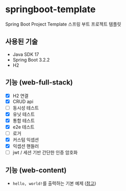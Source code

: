 # springboot-template
Spring Boot Project Template
스프링 부트 프로젝트 템플릿

## 사용된 기술

- Java SDK 17
- Spring Boot 3.2.2
- H2

## 기능 (web-full-stack)
- [x] H2 연결
- [x] CRUD api
- [ ] 동시성 테스트
- [x] 유닛 테스트
- [x] 통합 테스트
- [x] e2e 테스트
- [ ] 로거
- [x] 커스텀 익셉션
- [x] 익셉션 핸들러
- [ ] jwt / 세션 기반 간단한 인증 암호화

## 기능 (web-content)
- `hello, world!`를 출력하는 기본 예제 ([참고](https://spring.io/guides/gs/serving-web-content))